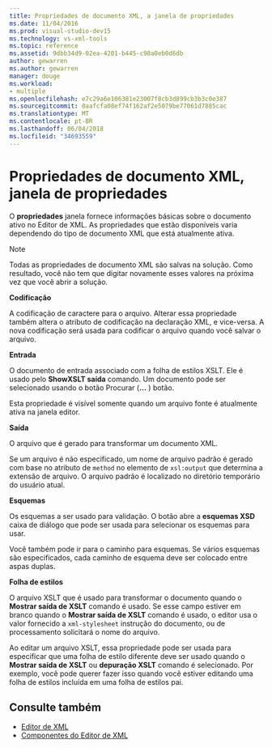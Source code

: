 ```yaml
---
title: Propriedades de documento XML, a janela de propriedades
ms.date: 11/04/2016
ms.prod: visual-studio-dev15
ms.technology: vs-xml-tools
ms.topic: reference
ms.assetid: 9dbb34d9-02ea-4201-b445-c98a0eb0d6db
author: gewarren
ms.author: gewarren
manager: douge
ms.workload:
- multiple
ms.openlocfilehash: e7c29a6e106381e23007f8cb3d899cb3b3c0e387
ms.sourcegitcommit: 0aafcfa08ef74f162af2e5079be77061d7885cac
ms.translationtype: MT
ms.contentlocale: pt-BR
ms.lasthandoff: 06/04/2018
ms.locfileid: "34693559"
---
```

# <a name="xml-document-properties-properties-window"></a>Propriedades de documento XML, janela de propriedades

O **propriedades** janela fornece informações básicas sobre o documento ativo no Editor de XML. As propriedades que estão disponíveis varia dependendo do tipo de documento XML que está atualmente ativa.

> [!NOTE]
> Todas as propriedades de documento XML são salvas na solução. Como resultado, você não tem que digitar novamente esses valores na próxima vez que você abrir a solução.

 **Codificação**

 A codificação de caractere para o arquivo. Alterar essa propriedade também altera o atributo de codificação na declaração XML, e vice-versa. A nova codificação será usada para codificar o arquivo quando você salvar o arquivo.

 **Entrada**

 O documento de entrada associado com a folha de estilos XSLT. Ele é usado pelo **ShowXSLT saída** comando. Um documento pode ser selecionado usando o botão Procurar (**...** ) botão.

 Esta propriedade é visível somente quando um arquivo fonte é atualmente ativa na janela editor.

 **Saída**

 O arquivo que é gerado para transformar um documento XML.

 Se um arquivo é não especificado, um nome de arquivo padrão é gerado com base no atributo de `method` no elemento de `xsl:output` que determina a extensão de arquivo. O arquivo padrão é localizado no diretório temporário do usuário atual.

 **Esquemas**

 Os esquemas a ser usado para validação. O botão abre a **esquemas XSD** caixa de diálogo que pode ser usada para selecionar os esquemas para usar.

 Você também pode ir para o caminho para esquemas. Se vários esquemas são especificados, cada caminho de esquema deve ser colocado entre aspas duplas.

 **Folha de estilos**

 O arquivo XSLT que é usado para transformar o documento quando o **Mostrar saída de XSLT** comando é usado. Se esse campo estiver em branco quando o **Mostrar saída de XSLT** comando é usado, o editor usa o valor fornecido a `xml-stylesheet` instrução do documento, ou de processamento solicitará o nome do arquivo.

 Ao editar um arquivo XSLT, essa propriedade pode ser usada para especificar que uma folha de estilo diferente deve ser usado quando o **Mostrar saída de XSLT** ou **depuração XSLT** comando é selecionado. Por exemplo, você pode querer fazer isso quando você estiver editando uma folha de estilos incluída em uma folha de estilos pai.

## <a name="see-also"></a>Consulte também

- [Editor de XML](../xml-tools/xml-editor.md)
- [Componentes do Editor de XML](../xml-tools/xml-editor-components.md)